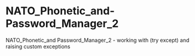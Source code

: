 # NATO_Phonetic_and-Password_Manager_2
NATO_Phonetic_and Password_Manager_2 - working with (try except) and raising custom exceptions
